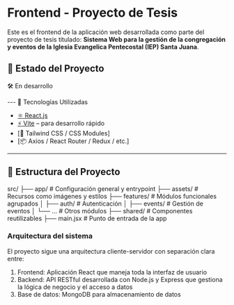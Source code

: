 # Frontend - Proyecto de Tesis

Este es el frontend de la aplicación web desarrollada como parte del proyecto de tesis titulado: **Sistema Web para la gestión de la congregación y eventos de la Iglesia Evangelica Pentecostal (IEP) Santa Juana**.

## 📌 Estado del Proyecto
🛠 En desarrollo

--- 🚀 Tecnologías Utilizadas

- [⚛️ React.js](https://reactjs.org/)
- [⚡️ Vite](https://vitejs.dev/) – para desarrollo rápido
- [🎨 Tailwind CSS / CSS Modules]
- [📦 Axios / React Router / Redux / etc.]

--- 
## 📂 Estructura del Proyecto
src/
├── app/ # Configuración general y entrypoint
├── assets/ # Recursos como imágenes y estilos
├── features/ # Módulos funcionales agrupados
│ ├── auth/ # Autenticación
│ ├── events/ # Gestión de eventos
│ └── ... # Otros módulos
├── shared/ # Componentes reutilizables
├── main.jsx # Punto de entrada de la app

### Arquitectura del sistema

El proyecto sigue una arquitectura cliente-servidor con separación clara entre:

1. Frontend: Aplicación React que maneja toda la interfaz de usuario
2. Backend: API RESTful desarrollada con Node.js y Express que gestiona la lógica de negocio y el acceso a datos
3. Base de datos: MongoDB para almacenamiento de datos

